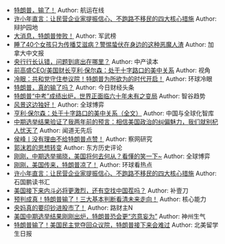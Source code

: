 - [特朗普，输了！](http://wechatscope.jmsc.hku.hk:8000/html?fn=gh_7efeb0fac3ad_2018-11-07_2935042424_tpsFmoQVA9.y.tar.gz)
Author: 航运在线
- [许小年直言：让民营企业家提振信心、不跑路不移民的四大核心措施](http://wechatscope.jmsc.hku.hk:8000/html?fn=gh_3d7d7b24f21b_2018-11-07_2651309690_ByXUONY0bd.y.tar.gz)
Author: 辩护园地
- [大消息，特朗普惨败！](http://wechatscope.jmsc.hku.hk:8000/html?fn=gh_71dba46e5200_2018-11-07_2247487623_rBtlbpgHzC.y.tar.gz)
Author: 军武榜
- [睡了40个女孩只为传播艾滋病？警惕蛰伏在身边的这种恶魔人渣](http://wechatscope.jmsc.hku.hk:8000/html?fn=gh_d8ee703d4de1_2018-11-07_2247496785_fsetRUYLAl.y.tar.gz)
Author: 加拿大中文报
- [央行行长认错，问题到底出在哪里？](http://wechatscope.jmsc.hku.hk:8000/html?fn=gh_cea50858e658_2018-11-07_2247488935_vWigOX2j89.y.tar.gz)
Author: 中产读本
- [前高盛CEO/美国财长亨利·保尔森：处于十字路口的美中关系](http://wechatscope.jmsc.hku.hk:8000/html?fn=gh_0de101b8d247_2018-11-07_2649704892_eVrZolXY1c.y.tar.gz)
Author: 视角
- [冷眼：共和党守住参议院！特朗普为所欲为的时代开启！](http://wechatscope.jmsc.hku.hk:8000/html?fn=gh_1aecabdf0add_2018-11-07_2247486536_ognSx3lB25.y.tar.gz)
Author: 环球冷眼
- [特朗普，真的输了吗？](http://wechatscope.jmsc.hku.hk:8000/html?fn=gh_6f2e8549919d_2018-11-07_2650310674_0uT8VjIHmZ.y.tar.gz)
Author: 今日财经头条
- [特朗普“中考”成绩出炉，世界正面临六十年未有之变局](http://wechatscope.jmsc.hku.hk:8000/html?fn=gh_088decdf1338_2018-11-07_2649943543_cE48YmXLlP.y.tar.gz)
Author: 智谷趋势
- [风景这边独好！](http://wechatscope.jmsc.hku.hk:8000/html?fn=gh_8fe7488faa51_2018-11-07_2652408508_CU7s8aqmW1.y.tar.gz)
Author: 全球博弈
- [亨利·保尔森：处于十字路口的美中关系（全文）](http://wechatscope.jmsc.hku.hk:8000/html?fn=gh_a9466cca6086_2018-11-07_2652634542_FdKUMwhXbJ.y.tar.gz)
Author: 中国与全球化智库
- [中期选举结果验证了我两年前的预言：相信美国政治的纠偏魅力，我们就别杞人忧天了](http://wechatscope.jmsc.hku.hk:8000/html?fn=gh_28abeddba711_2018-11-07_2247484080_VsbCNqie4Z.y.tar.gz)
Author: 闻道无先后
- [侯峰丨没有理由不给特朗普点赞！](http://wechatscope.jmsc.hku.hk:8000/html?fn=gh_cf95273f3e84_2018-11-07_2247488176_QMLOq8lR7W.y.tar.gz)
Author: 察网研究
- [郭沫若的思想转变](http://wechatscope.jmsc.hku.hk:8000/html?fn=gh_ff1623af2f0e_2018-11-07_2654515464_jRnL9bd63A.y.tar.gz)
Author: 东方历史评论
- [刚刚，中期选举揭晓，美国将何去何从？看懂的笑一下~](http://wechatscope.jmsc.hku.hk:8000/html?fn=gh_8fe7488faa51_2018-11-07_2652408508_mRx5ZrukoP.y.tar.gz)
Author: 全球博弈
- [刚刚，美国传来，特朗普凉了！](http://wechatscope.jmsc.hku.hk:8000/html?fn=gh_6897b8d2258f_2018-11-07_2247487997_FzrpaBcKPA.y.tar.gz)
Author: 环球看热点
- [许小年直言：让民营企业家提振信心、不跑路不移民的四大核心措施](http://wechatscope.jmsc.hku.hk:8000/html?fn=gh_b37218ca9ea8_2018-11-07_2247485435_TtYDb2IHRe.y.tar.gz)
Author: 石国鹏读书汇
- [美国接下来内斗必将更激烈，还有空找中国茬吗？](http://wechatscope.jmsc.hku.hk:8000/html?fn=gh_d017447a7b5d_2018-11-07_2247489735_erSEAZK1Ml.y.tar.gz)
Author: 补壹刀
- [预判成真！特朗普输了！三大基本判断看清未来走向！](http://wechatscope.jmsc.hku.hk:8000/html?fn=gh_005da0093a79_2018-11-07_2247485956_cSRo2QaDFw.y.tar.gz)
Author: 核心能力
- [央妈真的要印钞进股市了！](http://wechatscope.jmsc.hku.hk:8000/html?fn=gh_d340f678d762_2018-11-07_2247486089_FaAp2t5fXE.y.tar.gz)
Author: 路财主N
- [美国中期选举结果刚刚出炉，特朗普恐会更“恣意妄为”](http://wechatscope.jmsc.hku.hk:8000/html?fn=gh_0908bc7f934f_2018-11-07_2247484573_xr4JFjd3yg.y.tar.gz)
Author: 神州生气
- [特朗普输了！美国民主党夺回众议院，特朗普接下来会难过](http://wechatscope.jmsc.hku.hk:8000/html?fn=gh_4002b1765479_2018-11-07_2649929901_fjHlY70P3B.y.tar.gz)
Author: 北美留学生日报
